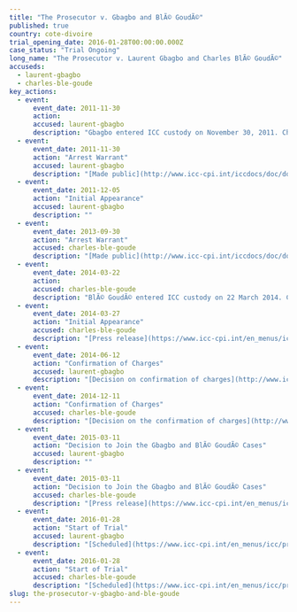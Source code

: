 ```yaml
---
title: "The Prosecutor v. Gbagbo and BlÃ© GoudÃ©"
published: true
country: cote-divoire
trial_opening_date: 2016-01-28T00:00:00.000Z
case_status: "Trial Ongoing"
long_name: "The Prosecutor v. Laurent Gbagbo and Charles BlÃ© GoudÃ©"
accuseds:
  - laurent-gbagbo
  - charles-ble-goude
key_actions:
  - event:
      event_date: 2011-11-30
      action:
      accused: laurent-gbagbo
      description: "Gbagbo entered ICC custody on November 30, 2011. Charges were confirmed against him on 12 June 12, 2014. His case was joined with Charles BlÃ© GoudÃ© on March 11, 2015. On October 28, 2015, Trial Chamber I of the International Criminal Court (ICC) rescheduled the trialâ€™s opening statements, initially scheduled on November 10, 2015, to January 28, 2016."
  - event:
      event_date: 2011-11-30
      action: "Arrest Warrant"
      accused: laurent-gbagbo
      description: "[Made public](http://www.icc-cpi.int/iccdocs/doc/doc1276751.pdf)"
  - event:
      event_date: 2011-12-05
      action: "Initial Appearance"
      accused: laurent-gbagbo
      description: ""
  - event:
      event_date: 2013-09-30
      action: "Arrest Warrant"
      accused: charles-ble-goude
      description: "[Made public](http://www.icc-cpi.int/iccdocs/doc/doc1292069.pdf)"
  - event:
      event_date: 2014-03-22
      action:
      accused: charles-ble-goude
      description: "BlÃ© GoudÃ© entered ICC custody on 22 March 2014. Charges were confirmed against him on December 11, 2014. His case was joined with Laurent Gbagbo on March 11, 2015. On October 28, 2015, Trial Chamber I of the International Criminal Court (ICC) [rescheduled](https://www.icc-cpi.int/iccdocs/doc/doc2130650.pdf) the trialâ€™s opening statements, initially scheduled on November 10, 2015, to January 28, 2016."
  - event:
      event_date: 2014-03-27
      action: "Initial Appearance"
      accused: charles-ble-goude
      description: "[Press release](https://www.icc-cpi.int/en_menus/icc/press%20and%20media/press%20releases/Pages/ma155.aspx) of the Initial Appearance."
  - event:
      event_date: 2014-06-12
      action: "Confirmation of Charges"
      accused: laurent-gbagbo
      description: "[Decision on confirmation of charges](http://www.icc-cpi.int/iccdocs/doc/doc1783399.pdf)"
  - event:
      event_date: 2014-12-11
      action: "Confirmation of Charges"
      accused: charles-ble-goude
      description: "[Decision on the confirmation of charges](http://www.icc-cpi.int/iccdocs/doc/doc1783399.pdf) [Press release](https://www.icc-cpi.int/en_menus/icc/press%20and%20media/press%20releases/Pages/pr1076.aspx) of the hearing"
  - event:
      event_date: 2015-03-11
      action: "Decision to Join the Gbagbo and BlÃ© GoudÃ© Cases"
      accused: laurent-gbagbo
      description: ""
  - event:
      event_date: 2015-03-11
      action: "Decision to Join the Gbagbo and BlÃ© GoudÃ© Cases"
      accused: charles-ble-goude
      description: "[Press release](https://www.icc-cpi.int/en_menus/icc/press%20and%20media/press%20releases/Pages/pr1097.aspx) of the decision"
  - event:
      event_date: 2016-01-28
      action: "Start of Trial"
      accused: laurent-gbagbo
      description: "[Scheduled](https://www.icc-cpi.int/en_menus/icc/press%20and%20media/press%20releases/Pages/pr1163.aspx) on 28 January 2016 [Press release](https://www.icc-cpi.int/en_menus/icc/press%20and%20media/press%20releases/Pages/pr1184.aspx) of the court proceeding."
  - event:
      event_date: 2016-01-28
      action: "Start of Trial"
      accused: charles-ble-goude
      description: "[Scheduled](https://www.icc-cpi.int/en_menus/icc/press%20and%20media/press%20releases/Pages/pr1163.aspx) on 28 January 2016 [Press release](https://www.icc-cpi.int/en_menus/icc/press%20and%20media/press%20releases/Pages/pr1184.aspx) of the first hearing"
slug: the-prosecutor-v-gbagbo-and-ble-goude
---
```

